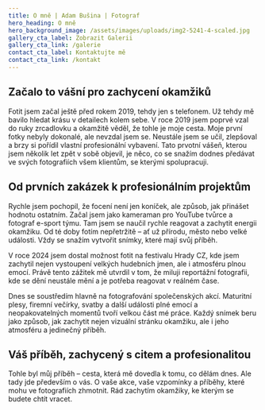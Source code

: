 ```yaml
---
title: O mně | Adam Bušina | Fotograf
hero_heading: O mně
hero_background_image: /assets/images/uploads/img2-5241-4-scaled.jpg
gallery_cta_label: Zobrazit Galerii
gallery_cta_link: /galerie
contact_cta_label: Kontaktujte mě
contact_cta_link: /kontakt
---
```

## Začalo to vášní pro zachycení okamžiků

Fotit jsem začal ještě před rokem 2019, tehdy jen s telefonem. Už tehdy mě bavilo hledat krásu v detailech kolem sebe. V roce 2019 jsem poprvé vzal do ruky zrcadlovku a okamžitě věděl, že tohle je moje cesta. Moje první fotky nebyly dokonalé, ale nevzdal jsem se. Neustále jsem se učil, zlepšoval a brzy si pořídil vlastní profesionální vybavení. Tato prvotní vášeň, kterou jsem několik let zpět v sobě objevil, je něco, co se snažím dodnes předávat ve svých fotografiích všem klientům, se kterými spolupracuji. 

## Od prvních zakázek k profesionálním projektům

Rychle jsem pochopil, že focení není jen koníček, ale způsob, jak přinášet hodnotu ostatním. Začal jsem jako kameraman pro YouTube tvůrce a fotograf e-sport týmu. Tam jsem se naučil rychle reagovat a zachytit energii okamžiku. Od té doby fotím nepřetržitě – ať už přírodu, město nebo velké události. Vždy se snažím vytvořit snímky, které mají svůj příběh.

V roce 2024 jsem dostal možnost fotit na festivalu Hrady CZ, kde jsem zachytil nejen vystoupení velkých hudebních jmen, ale i atmosféru plnou emocí. Právě tento zážitek mě utvrdil v tom, že miluji reportážní fotografii, kde se dění neustále mění a je potřeba reagovat v reálném čase.

Dnes se soustředím hlavně na fotografování společenských akcí. Maturitní plesy, firemní večírky, svatby a další události plné emocí a neopakovatelných momentů tvoří velkou část mé práce. Každý snímek beru jako způsob, jak zachytit nejen vizuální stránku okamžiku, ale i jeho atmosféru a jedinečný příběh.

## Váš příběh, zachycený s citem a profesionalitou

Tohle byl můj příběh – cesta, která mě dovedla k tomu, co dělám dnes. Ale tady jde především o vás. O vaše akce, vaše vzpomínky a příběhy, které mohu ve fotografiích zhmotnit. Rád zachytím okamžiky, ke kterým se budete chtít vracet.
